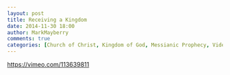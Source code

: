```yaml
---
layout: post
title: Receiving a Kingdom
date: 2014-11-30 18:00
author: MarkMayberry
comments: true
categories: [Church of Christ, Kingdom of God, Messianic Prophecy, Video]
---
```

https://vimeo.com/113639811
